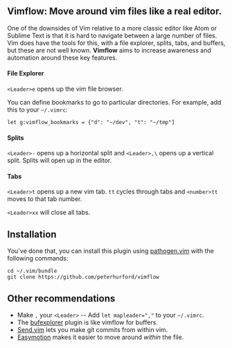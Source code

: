 ## Vimflow: Move around vim files like a real editor.

One of the downsides of Vim relative to a more classic editor like Atom or Sublime Text is that it is hard to navigate between a large number of files. Vim does have the tools for this, with a file explorer, splits, tabs, and buffers, but these are not well known. **Vimflow** aims to increase awareness and automation around these key features.

#### File Explorer

`<Leader>e` opens up the vim file browser.

You can define bookmarks to go to particular directories. For example, add this to your `~/.vimrc`:

```
let g:vimflow_bookmarks = {"d": "~/dev", "t": "~/tmp"]
```

#### Splits

`<Leader>-` opens up a horizontal split and `<Leader>,\` opens up a vertical split. Splits will open up in the editor.


#### Tabs

`<Leader>t` opens up a new vim tab. `tt` cycles through tabs and `<number>tt` moves to that tab number.

`<Leader>xx` will close all tabs.


## Installation

You've done that, you can install this plugin using [pathogen.vim](https://github.com/tpope/vim-pathogen) with the following commands:

```
cd ~/.vim/bundle
git clone https://github.com/peterhurford/vimflow
```


## Other recommendations

* Make `,` your `<Leader>` -- Add `let mapleader=","` to your `~/.vimrc`.
* The [bufexplorer](https://github.com/corntrace/bufexplorer) plugin is like vimflow for buffers.
* [Send.vim](https://github.com/peterhurford/send.vim) lets you make git commits from within vim.
* [Easymotion](https://github.com/easymotion/vim-easymotion) makes it easier to move around *within* the file.
